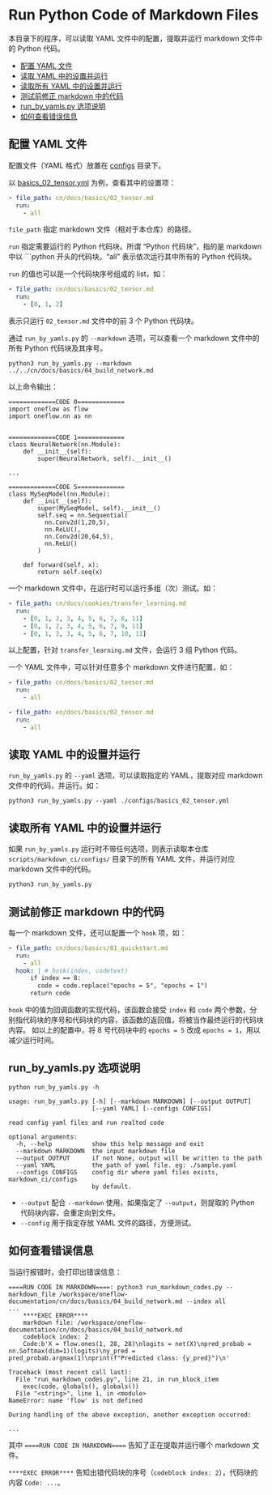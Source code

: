 # Run Python Code of Markdown Files

本目录下的程序，可以读取 YAML 文件中的配置，提取并运行 markdown 文件中的 Python 代码。

- [配置 YAML 文件](#配置-YAML-文件)
- [读取 YAML 中的设置并运行](#读取-YAML-中的设置并运行)
- [读取所有 YAML 中的设置并运行](#读取所有-YAML-中的设置并运行)
- [测试前修正 markdown 中的代码](#测试前修正-markdown-中的代码)
- [run_by_yamls.py 选项说明](#run_by_yamlspy-选项说明)
- [如何查看错误信息](#如何查看错误信息)

## 配置 YAML 文件

配置文件（YAML 格式）放置在 [configs](./configs/) 目录下。

以 [basics_02_tensor.yml](./configs/basics_02_tensor.yml) 为例，查看其中的设置项：

```yaml
- file_path: cn/docs/basics/02_tensor.md
  run:
    - all
```

`file_path` 指定 markdown 文件（相对于本仓库）的路径。

`run` 指定需要运行的 Python 代码块。所谓 “Python 代码块”，指的是 markdown 中以 \`\`\`python 开头的代码块。“all” 表示依次运行其中所有的 Python 代码块。

`run` 的值也可以是一个代码块序号组成的 list，如：

```yaml
- file_path: cn/docs/basics/02_tensor.md
  run:
    - [0, 1, 2]
```

表示只运行 `02_tensor.md` 文件中的前 3 个 Python 代码块。

通过 `run_by_yamls.py` 的 `--markdown` 选项，可以查看一个 markdown 文件中的所有 Python 代码块及其序号。

```shell
python3 run_by_yamls.py --markdown ../../cn/docs/basics/04_build_network.md
```

以上命令输出：

```text
=============CODE 0=============
import oneflow as flow
import oneflow.nn as nn


=============CODE 1=============
class NeuralNetwork(nn.Module):
    def __init__(self):
        super(NeuralNetwork, self).__init__()

...

=============CODE 5=============
class MySeqModel(nn.Module):
    def __init__(self):
        super(MySeqModel, self).__init__()
        self.seq = nn.Sequential(
          nn.Conv2d(1,20,5),
          nn.ReLU(),
          nn.Conv2d(20,64,5),
          nn.ReLU()
        )

    def forward(self, x):
        return self.seq(x)
```

一个 markdown 文件中，在运行时可以运行多组（次）测试。如：

```yaml
- file_path: cn/docs/cookies/transfer_learning.md
  run: 
    - [0, 1, 2, 3, 4, 5, 6, 7, 8, 11]
    - [0, 1, 2, 3, 4, 5, 6, 7, 9, 11]
    - [0, 1, 2, 3, 4, 5, 6, 7, 10, 11]
```

以上配置，针对 `transfer_learning.md` 文件，会运行 3 组 Python 代码。

一个 YAML 文件中，可以针对任意多个 markdown 文件进行配置，如：

```yaml
- file_path: cn/docs/basics/02_tensor.md
  run:
    - all

- file_path: en/docs/basics/02_tensor.md
  run:
    - all
```


## 读取 YAML 中的设置并运行

`run_by_yamls.py` 的 `--yaml` 选项，可以读取指定的 YAML，提取对应 markdown 文件中的代码，并运行。如：

```shell
python3 run_by_yamls.py --yaml ./configs/basics_02_tensor.yml
```

## 读取所有 YAML 中的设置并运行

如果 `run_by_yamls.py` 运行时不带任何选项，则表示读取本仓库 `scripts/markdown_ci/configs/` 目录下的所有 YAML 文件，并运行对应 markdown 文件中的代码。

```bash
python3 run_by_yamls.py
```


## 测试前修正 markdown 中的代码

每一个 markdown 文件，还可以配置一个 `hook` 项，如：

```yaml
- file_path: cn/docs/basics/01_quickstart.md
  run:
    - all
  hook: | # hook(index, codetext)
      if index == 8:
        code = code.replace("epochs = 5", "epochs = 1")
      return code
```

`hook` 中的值为回调函数的实现代码，该函数会接受 `index` 和 `code` 两个参数，分别指代码块的序号和代码块的内容，该函数的返回值，将被当作最终运行的代码块内容。
如以上的配置中，将 8 号代码块中的 `epochs = 5` 改成 `epochs = 1`，用以减少运行时间。

## run_by_yamls.py 选项说明

```shell
python run_by_yamls.py -h
```

```text
usage: run_by_yamls.py [-h] [--markdown MARKDOWN] [--output OUTPUT]
                       [--yaml YAML] [--configs CONFIGS]

read config yaml files and run realted code

optional arguments:
  -h, --help           show this help message and exit
  --markdown MARKDOWN  the input markdown file
  --output OUTPUT      if not None, output will be written to the path
  --yaml YAML          the path of yaml file. eg: ./sample.yaml
  --configs CONFIGS    config dir where yaml files exists, markdown_ci/configs
                       by default.
```

- `--output` 配合 `--markdown` 使用，如果指定了 `--output`，则提取的 Python 代码块内容，会重定向到文件。
- `--config` 用于指定存放 YAML 文件的路径，方便测试。

## 如何查看错误信息

当运行报错时，会打印出错误信息：

```text
====RUN CODE IN MARKDOWN====: python3 run_markdown_codes.py --markdown_file /workspace/oneflow-documentation/cn/docs/basics/04_build_network.md --index all
...
    ****EXEC ERROR****
    markdown file: /workspace/oneflow-documentation/cn/docs/basics/04_build_network.md
    codeblock index: 2
    Code:b'X = flow.ones(1, 28, 28)\nlogits = net(X)\npred_probab = nn.Softmax(dim=1)(logits)\ny_pred = pred_probab.argmax(1)\nprint(f"Predicted class: {y_pred}")\n'

Traceback (most recent call last):
  File "run_markdown_codes.py", line 21, in run_block_item
    exec(code, globals(), globals())
  File "<string>", line 1, in <module>
NameError: name 'flow' is not defined

During handling of the above exception, another exception occurred:

...
```

其中 `====RUN CODE IN MARKDOWN====` 告知了正在提取并运行哪个 markdown 文件。

`****EXEC ERROR****` 告知出错代码块的序号（`codeblock index: 2`），代码块的内容 `Code: ...`。
